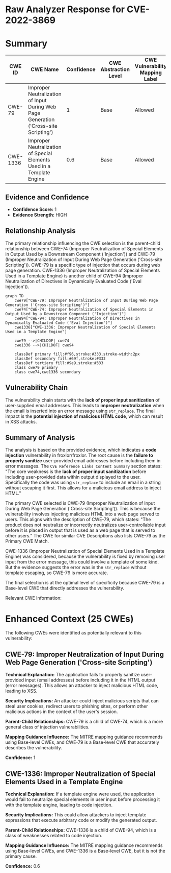 # Raw Analyzer Response for CVE-2022-3869

# Summary
| CWE ID | CWE Name | Confidence | CWE Abstraction Level | CWE Vulnerability Mapping Label | CWE-Vulnerability Mapping Notes |
|---|---|---|---|---|---|
| CWE-79 | Improper Neutralization of Input During Web Page Generation ('Cross-site Scripting') | 1 | Base | Allowed | Primary CWE |
| CWE-1336 | Improper Neutralization of Special Elements Used in a Template Engine | 0.6 | Base | Allowed | Secondary Candidate |

## Evidence and Confidence

*   **Confidence Score:** 1
*   **Evidence Strength:** HIGH

## Relationship Analysis
The primary relationship influencing the CWE selection is the parent-child relationship between CWE-74 (Improper Neutralization of Special Elements in Output Used by a Downstream Component ('Injection')) and CWE-79 (Improper Neutralization of Input During Web Page Generation ('Cross-site Scripting')). CWE-79 is a specific type of injection that occurs during web page generation. CWE-1336 (Improper Neutralization of Special Elements Used in a Template Engine) is another child of CWE-94 (Improper Neutralization of Directives in Dynamically Evaluated Code ('Eval Injection')).

```mermaid
graph TD
    cwe79["CWE-79: Improper Neutralization of Input During Web Page Generation ('Cross-site Scripting')"]
    cwe74["CWE-74: Improper Neutralization of Special Elements in Output Used by a Downstream Component ('Injection')"]
    cwe94["CWE-94: Improper Neutralization of Directives in Dynamically Evaluated Code ('Eval Injection')"]
    cwe1336["CWE-1336: Improper Neutralization of Special Elements Used in a Template Engine"]

    cwe79 -->|CHILDOF| cwe74
    cwe1336 -->|CHILDOF| cwe94

    classDef primary fill:#f96,stroke:#333,stroke-width:2px
    classDef secondary fill:#69f,stroke:#333
    classDef tertiary fill:#9e9,stroke:#333
    class cwe79 primary
    class cwe74,cwe1336 secondary
```

## Vulnerability Chain
The vulnerability chain starts with the **lack of proper input sanitization** of user-supplied email addresses. This leads to **improper neutralization** when the email is inserted into an error message using `str_replace`. The final impact is the **potential injection of malicious HTML code**, which can result in XSS attacks.

## Summary of Analysis
The analysis is based on the provided evidence, which indicates a **code injection** vulnerability in froxlor/froxlor. The root cause is the **failure to properly sanitize** user-provided email addresses before including them in error messages. The `CVE Reference Links Content Summary` section states: "The core weakness is the **lack of proper input sanitization** before including user-provided data within output displayed to the user. Specifically the code was using `str_replace` to include an email in a string without escaping it first. This allows for a malicious email address to inject HTML."

The primary CWE selected is CWE-79 (Improper Neutralization of Input During Web Page Generation ('Cross-site Scripting')). This is because the vulnerability involves injecting malicious HTML into a web page served to users. This aligns with the description of CWE-79, which states: "The product does not neutralize or incorrectly neutralizes user-controllable input before it is placed in output that is used as a web page that is served to other users." The CWE for similar CVE Descriptions also lists CWE-79 as the Primary CWE Match.

CWE-1336 (Improper Neutralization of Special Elements Used in a Template Engine) was considered, because the vulnerability is fixed by removing user input from the error message, this could involve a template of some kind. But the evidence suggests the error was in the `str_replace` without template escaping, so CWE-79 is more accurate.

The final selection is at the optimal level of specificity because CWE-79 is a Base-level CWE that directly addresses the vulnerability.

Relevant CWE Information:

# Enhanced Context (25 CWEs)
The following CWEs were identified as potentially relevant to this vulnerability:

## CWE-79: Improper Neutralization of Input During Web Page Generation ('Cross-site Scripting')
**Technical Explanation:** The application fails to properly sanitize user-provided input (email addresses) before including it in the HTML output (error messages). This allows an attacker to inject malicious HTML code, leading to XSS.

**Security Implications:** An attacker could inject malicious scripts that can steal user cookies, redirect users to phishing sites, or perform other malicious actions in the context of the user's session.

**Parent-Child Relationships:** CWE-79 is a child of CWE-74, which is a more general class of injection vulnerabilities.

**Mapping Guidance Influence:** The MITRE mapping guidance recommends using Base-level CWEs, and CWE-79 is a Base-level CWE that accurately describes the vulnerability.

**Confidence:** 1

## CWE-1336: Improper Neutralization of Special Elements Used in a Template Engine
**Technical Explanation:** If a template engine were used, the application would fail to neutralize special elements in user input before processing it with the template engine, leading to code injection.

**Security Implications:** This could allow attackers to inject template expressions that execute arbitrary code or modify the generated output.

**Parent-Child Relationships:** CWE-1336 is a child of CWE-94, which is a class of weaknesses related to code injection.

**Mapping Guidance Influence:** The MITRE mapping guidance recommends using Base-level CWEs, and CWE-1336 is a Base-level CWE, but it is not the primary cause.

**Confidence:** 0.6